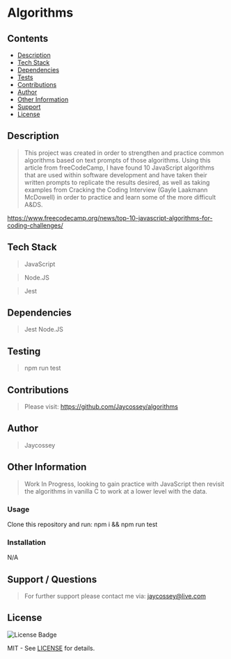 # Algorithms

## Contents

- [Description](#Description)
- [Tech Stack](#TechStack)
- [Dependencies](#Dependencies)
- [Tests](#Testing)
- [Contributions](#Contributions)
- [Author](#Author)
- [Other Information](#Info)
- [Support](#Contact)
- [License](#License)

## Description

<a name="Description"></a>
> This project was created in order to strengthen and practice common algorithms based on text prompts of those algorithms. Using this article from freeCodeCamp, I have found 10 JavaScript algorithms that are used within software development and have taken their written prompts to replicate the results desired, as well as taking examples from Cracking the Coding Interview (Gayle Laakmann McDowell) in order to practice and learn some of the more difficult A&DS.

 https://www.freecodecamp.org/news/top-10-javascript-algorithms-for-coding-challenges/ 

## Tech Stack

<a name="TechStack"></a>
> JavaScript

> Node.JS

> Jest

## Dependencies

<a name="Dependencies"></a>
> Jest Node.JS

## Testing

<a name="Testing"></a>
> npm run test

## Contributions

<a name="Contributions"></a>
> Please visit: https://github.com/Jaycossey/algorithms

## Author

<a name="Author"></a>
> Jaycossey

## Other Information

<a name="Info"></a>
> Work In Progress, looking to gain practice with JavaScript then revisit the algorithms in vanilla C to work at a lower level with the data.

### Usage
Clone this repository and run: npm i && npm run test
### Installation
N/A

## Support / Questions

<a name="Contact"></a>
> For further support please contact me via: jaycossey@live.com

## License

<a name="License"></a>
![License Badge](https://img.shields.io/badge/License-MIT-purple)


MIT - See <a href="./LICENSE">LICENSE</a> for details.
    